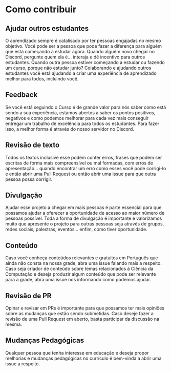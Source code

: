 # Como contribuir

## Ajudar outros estudantes

O aprendizado sempre é catalisado por ter pessoas engajadas no mesmo objetivo. Você pode ser a pessoa que pode fazer a diferença para alguém que está começando a estudar agora. Quando alguém novo chegar no Discord, pergunte quem ela é... interaja e dê incentivo para outros estudantes. Quando outra pessoa estiver começando a estudar ou fazendo um curso, porque não estudar junto? Colaborando e ajudando outros estudantes você está ajudando a criar uma experiência de aprendizado melhor para todos, incluindo você.

## Feedback

Se você está seguindo o Curso é de grande valor para nós saber como está sendo a sua experiência, estamos abertos a saber os pontos positivos, negativos e como podemos melhorar para cada vez mais conseguir entregar um trabalho de excelência para todos os estudantes. Para fazer isso, a melhor forma é através do nosso servidor no Discord.

## Revisão de texto

Todos os textos inclusive esse podem conter erros, frases que podem ser escritas de forma mais compreensível ou mal formadas, com erros de apresentação... quando encontrar um erro como esses você pode corrigi-lo e então abrir uma Pull Request ou então abrir uma issue para que outra pessoa possa corrigir.

## Divulgação

Ajudar esse projeto a chegar em mais pessoas é parte essencial para que possamos ajudar a oferecer a oportunidade de acesso ao maior número de pessoas possível. Toda a forma de divulgação é importante e valorizamos muito que apresente o projeto para outras pessoas seja através de grupos, redes sociais, palestras, eventos... enfim, como tiver oportunidade.

## Conteúdo

Caso você conheça conteúdos relevantes e gratuitos em Português que ainda não consta na nossa grade, abra uma issue falando mais a respeito. Caso seja criador de conteúdo sobre temas relacionados à Ciência da Computação e deseja produzir algum conteúdo que pode ser relevante para a grade, abra uma issue nos informando como podemos ajudar. 

## Revisão de PR

Opinar e revisar em PRs é importante para que possamos ter mais opiniões sobre as mudanças que estão sendo submetidas. Caso deseje fazer a revisão de uma Pull Request em aberto, basta participar da discussão na mesma.

## Mudanças Pedagógicas

Qualquer pessoa que tenha interesse em educação e deseja propor melhorias e mudanças pedagógicas no currículo é bem-vinda a abrir uma issue a respeito.
